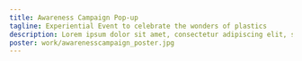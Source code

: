 ```yaml
---
title: Awareness Campaign Pop-up
tagline: Experiential Event to celebrate the wonders of plastics
description: Lorem ipsum dolor sit amet, consectetur adipiscing elit, sed do eiusmod tempor incididunt ut labore et dolore magna aliqua. Ut enim ad minim veniam, quis nostrud exercitation ullamco laboris nisi ut aliquip ex ea commodo consequat.
poster: work/awarenesscampaign_poster.jpg
---
```

